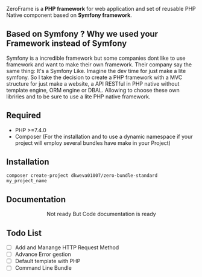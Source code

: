 
ZeroFrame is a **PHP framework** for web application and set of reusable PHP Native component based on **Symfony framework**.

Based on Symfony ? Why we used your Framework instead of Symfony
------------

  Symfony is a incredible framework but some companies dont like to use framework and want to make their own framework.
  Their company say the same thing: It's a  Symfony Like. Imagine the dev time for just make a lite symfony.
  So I take the decision to create a PHP framework with a MVC structure for just make a website, a API RESTful in PHP native without template engine, ORM engine or DBAL.
  Allowing to choose these own libriries and to be sure to use a lite PHP native framework.

Required
------------

  * PHP >=7.4.0
  * Composer (For the installation and to use a dynamic namespace if your project will employ several bundles have make in your Project)

Installation
------------

  ```
  composer create-project dkweva01007/zero-bundle-standard my_project_name
  ```

Documentation
-------------

  <p align="center">
    Not ready But Code documentation is ready
  </p>


Todo List
--------

  - [ ] Add and Manange HTTP Request Method
  - [ ] Advance Error gestion
  - [ ] Default template with PHP
  - [ ] Command Line Bundle

